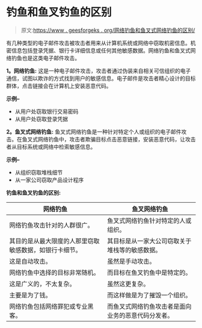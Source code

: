 # 钓鱼和鱼叉钓鱼的区别

> 原文:[https://www . geesforgeks . org/网络钓鱼和鱼叉式网络钓鱼的区别/](https://www.geeksforgeeks.org/difference-between-phishing-and-spear-phishing/)

有几种类型的电子邮件攻击被攻击者用来从计算机系统或网络中窃取机密信息。机密信息包括登录凭据、银行卡详细信息或任何其他敏感数据。网络钓鱼和鱼叉式网络钓鱼也是这类电子邮件攻击。

**1。网络钓鱼:**
这是一种电子邮件攻击，攻击者通过伪装来自相关可信组织的电子通信，试图以欺诈的方式找到用户的敏感信息。电子邮件是攻击者精心设计的目标群体，点击链接会在计算机上安装恶意代码。

**示例–**

*   从用户处窃取银行交易密码
*   从用户处窃取登录凭据

**2。鱼叉式网络钓鱼:**
鱼叉式网络钓鱼是一种针对特定个人或组织的电子邮件攻击。在鱼叉式网络钓鱼中，攻击者欺骗目标点击恶意链接，安装恶意代码，让攻击者从目标系统或网络中检索敏感信息。

**示例–**

*   从组织窃取堆栈细节
*   从一家公司窃取产品设计程序

**钓鱼和鱼叉钓鱼的区别:**

<center>

| 网络钓鱼 | 鱼叉网络钓鱼 |
| --- | --- |
| 网络钓鱼攻击针对的人群很广。 | 鱼叉式网络钓鱼针对特定的人或组织。 |
| 其目的是从最大限度的人那里窃取敏感数据，如银行卡细节。 | 其目标是从一家大公司窃取关于堆栈等的敏感数据。 |
| 这是自动攻击。 | 虽然是手动攻击。 |
| 网络钓鱼中选择的目标非常随机。 | 而目标在鱼叉钓鱼中是特定的。 |
| 这是广义的，不太复杂。 | 虽然这更复杂。 |
| 主要是为了钱。 | 而这样做是为了摧毁一个组织。 |
| 网络钓鱼包括网络罪犯或专业黑客。 | 而鱼叉式网络钓鱼攻击者是面向业务的恶意代码分发者。 |

</center>
